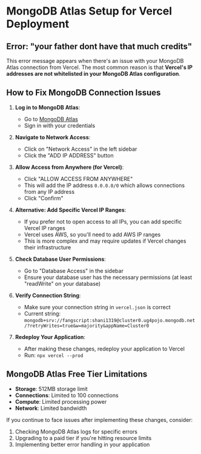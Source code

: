 # MongoDB Atlas Setup for Vercel Deployment

## Error: "your father dont have that much credits"

This error message appears when there's an issue with your MongoDB Atlas connection from Vercel. The most common reason is that **Vercel's IP addresses are not whitelisted in your MongoDB Atlas configuration**.

## How to Fix MongoDB Connection Issues

1. **Log in to MongoDB Atlas**:
   - Go to [MongoDB Atlas](https://cloud.mongodb.com/)
   - Sign in with your credentials

2. **Navigate to Network Access**:
   - Click on "Network Access" in the left sidebar
   - Click the "ADD IP ADDRESS" button

3. **Allow Access from Anywhere (for Vercel)**:
   - Click "ALLOW ACCESS FROM ANYWHERE"
   - This will add the IP address `0.0.0.0/0` which allows connections from any IP address
   - Click "Confirm"

4. **Alternative: Add Specific Vercel IP Ranges**:
   - If you prefer not to open access to all IPs, you can add specific Vercel IP ranges
   - Vercel uses AWS, so you'll need to add AWS IP ranges
   - This is more complex and may require updates if Vercel changes their infrastructure

5. **Check Database User Permissions**:
   - Go to "Database Access" in the sidebar
   - Ensure your database user has the necessary permissions (at least "readWrite" on your database)

6. **Verify Connection String**:
   - Make sure your connection string in `vercel.json` is correct
   - Current string: `mongodb+srv://fangscript:shani1319@cluster0.ug4pojo.mongodb.net/?retryWrites=true&w=majority&appName=Cluster0`

7. **Redeploy Your Application**:
   - After making these changes, redeploy your application to Vercel
   - Run: `npx vercel --prod`

## MongoDB Atlas Free Tier Limitations

- **Storage**: 512MB storage limit
- **Connections**: Limited to 100 connections
- **Compute**: Limited processing power
- **Network**: Limited bandwidth

If you continue to face issues after implementing these changes, consider:
1. Checking MongoDB Atlas logs for specific errors
2. Upgrading to a paid tier if you're hitting resource limits
3. Implementing better error handling in your application 